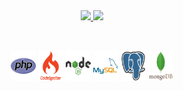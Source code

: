 <div align="center">
   <a href="https://github.com/devfelipelimabr">
    <img height="210em" src="https://github-readme-stats.vercel.app/api?username=devfelipelimabr&count_private=true&show_icons=true&theme=highcontrast" />
    <img height="210em" src="https://github-readme-stats.vercel.app/api/top-langs/?username=devfelipelimabr&layout=compact&langs_count=16&theme=highcontrast" /> 
   </a>
</div>

##

<div align="center" valign="top"><br/>

   <img align="center" alt="php" height="48" width="40" src="https://github.com/devicons/devicon/blob/master/icons/php/php-original.svg">
   <img align="center" alt="CodeIgniter" height="48" width="40" src="https://github.com/devicons/devicon/blob/master/icons/codeigniter/codeigniter-plain-wordmark.svg">
   <img align="center" alt="NODE" height="48" width="40" src="https://github.com/devicons/devicon/blob/master/icons/nodejs/nodejs-original-wordmark.svg">
   <img align="center" alt="postgresql" height="48" width="40" src="https://github.com/devicons/devicon/blob/master/icons/mysql/mysql-original-wordmark.svg">
   <img align="center" alt="MySQL" height="48" width="40" src="https://github.com/devicons/devicon/blob/master/icons/postgresql/postgresql-original.svg">
   <img align="center" alt="MongoDB" height="48" width="40" src="https://github.com/devicons/devicon/blob/master/icons/mongodb/mongodb-original-wordmark.svg">
  
</div>

